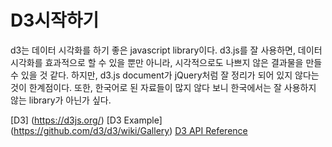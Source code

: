# D3시작하기
d3는 데이터 시각화를 하기 좋은 javascript library이다.
d3.js를 잘 사용하면, 데이터 시각화를 효과적으로 할 수 있을 뿐만 아니라, 시각적으로도 나쁘지 않은 결과물을 만들 수 있을 것 같다. 하지만, d3.js document가 jQuery처럼 잘 정리가 되어 있지 않다는 것이 한계점이다. 또한, 한국어로 된 자료들이 많지 않다 보니 한국에서는 잘 사용하지 않는 library가 아닌가 싶다.

[D3] (https://d3js.org/)
[D3 Example] (https://github.com/d3/d3/wiki/Gallery)
[D3 API Reference](https://github.com/mbostock/d3/wiki/API-Reference)
